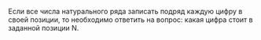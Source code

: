 Если все числа натурального ряда записать подряд каждую цифру в своей позиции, то необходимо ответить на вопрос: какая цифра стоит в заданной позиции N.
